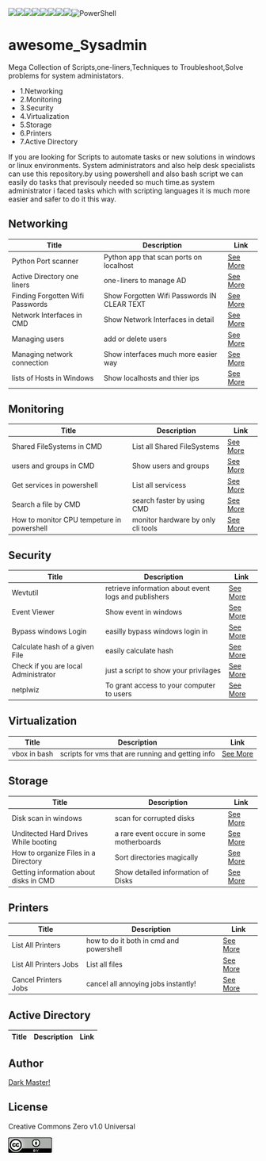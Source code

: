 
<img src="https://img.shields.io/badge/Windows-0078D6?style=for-the-badge&logo=windows&logoColor=white"><img src="https://img.shields.io/badge/Linux-FCC624?style=for-the-badge&logo=linux&logoColor=black"><img src="https://img.shields.io/badge/windows%20terminal-4D4D4D?style=for-the-badge&logo=windows%20terminal&logoColor=white"><img src="https://img.shields.io/badge/GNU%20Bash-4EAA25?style=for-the-badge&logo=GNU%20Bash&logoColor=white"><img src="https://img.shields.io/badge/Python-FFD43B?style=for-the-badge&logo=python&logoColor=blue"><img src="https://img.shields.io/badge/Shell_Script-121011?style=for-the-badge&logo=gnu-bash&logoColor=white"><img src="https://img.shields.io/badge/VSCode-0078D4?style=for-the-badge&logo=visual%20studio%20code&logoColor=white"><img src="https://img.shields.io/badge/VirtualBox-21416b?style=for-the-badge&logo=VirtualBox&logoColor=white">![PowerShell](https://img.shields.io/badge/PowerShell-%235391FE.svg?style=for-the-badge&logo=powershell&logoColor=white)



# awesome_Sysadmin
 Mega Collection of Scripts,one-liners,Techniques to Troubleshoot,Solve problems for system administators.
<ul>
<li>1.Networking</li>
<li>2.Monitoring</li>
<li>3.Security</li>
<li>4.Virtualization</li>
<li>5.Storage</li>
<li>6.Printers</li>
<li>7.Active Directory</li>
</ul>

<p>If you are looking for Scripts to automate tasks or new solutions in windows or linux environments. System administrators and also help desk specialists can use this repository.by using powershell and also bash script we can easily do tasks that previsouly needed so much time.as system administrator i faced tasks which with scripting languages it is much more easier and safer to do it this way.</p>

## Networking

| Title | Description | Link|
| --- | --- | --- |
| Python Port scanner | Python app that scan ports on localhost | <a href="https://github.com/pakoti/awesome_Sysadmin/tree/main/1.Networking" >See More</a> |
| Active Directory one liners | one-liners to manage AD |<a href="https://github.com/pakoti/awesome_Sysadmin/tree/main/1.Networking" >See More</a> |
| Finding Forgotten Wifi Passwords| Show Forgotten Wifi Passwords IN CLEAR TEXT |<a href="https://github.com/pakoti/awesome_Sysadmin/tree/main/1.Networking" >See More</a> |
| Network Interfaces in CMD | Show Network Interfaces in detail |<a href="https://github.com/pakoti/awesome_Sysadmin/tree/main/1.Networking" >See More</a> |
| Managing users | add or delete users |<a href="https://github.com/pakoti/awesome_Sysadmin/tree/main/1.Networking" >See More</a> |
| Managing network connection | Show interfaces much more easier way |<a href="https://github.com/pakoti/awesome_Sysadmin/tree/main/1.Networking" >See More</a> |
| lists of Hosts in Windows | Show localhosts and thier ips |<a href="https://github.com/pakoti/awesome_Sysadmin/tree/main/1.Networking" >See More</a> |

## Monitoring

| Title | Description | Link|
| --- | --- | --- |
| Shared FileSystems in CMD | List all Shared FileSystems |<a href="https://github.com/pakoti/awesome_Sysadmin/tree/main/2.Monitoring" >See More</a> |
| users and groups in CMD | Show users and groups |<a href="https://github.com/pakoti/awesome_Sysadmin/tree/main/2.Monitoring" >See More</a> |
| Get services in powershell | List all servicess |<a href="https://github.com/pakoti/awesome_Sysadmin/tree/main/2.Monitoring" >See More</a> |
| Search a file by CMD| search faster by using CMD |<a href="https://github.com/pakoti/awesome_Sysadmin/tree/main/2.Monitoring" >See More</a> |
| How to monitor CPU tempeture in powershell | monitor hardware by only cli tools |<a href="https://github.com/pakoti/awesome_Sysadmin/tree/main/2.Monitoring" >See More</a> |

## Security

| Title | Description | Link|
| --- | --- | --- |
| Wevtutil | retrieve information about event logs and publishers |<a href="https://github.com/pakoti/awesome_Sysadmin/tree/main/3.Security" >See More</a> |
| Event Viewer | Show event in windows |<a href="https://github.com/pakoti/awesome_Sysadmin/tree/main/3.Security" >See More</a> |
| Bypass windows Login | easilly bypass windows login in |<a href="https://github.com/pakoti/awesome_Sysadmin/tree/main/3.Security" >See More</a> |
| Calculate hash of a given File | easily calculate hash |<a href="https://github.com/pakoti/awesome_Sysadmin/tree/main/3.Security" >See More</a> |
| Check if you are local Administrator | just a script to show your privilages |<a href="https://github.com/pakoti/awesome_Sysadmin/tree/main/3.Security" >See More</a> |
netplwiz| To grant access to your computer to users|<a href="https://github.com/pakoti/awesome_Sysadmin/tree/main/3.Security" >See More</a> |

## Virtualization

| Title | Description | Link|
| --- | --- | --- |
| vbox in bash |scripts for vms that are running and getting info |<a href="https://github.com/pakoti/awesome_Sysadmin/tree/main/4.Virtualization" >See More</a> |



## Storage

| Title | Description | Link|
| --- | --- | --- |
| Disk scan in windows | scan for corrupted disks |<a href="https://github.com/pakoti/awesome_Sysadmin/tree/main/5.Storage" >See More</a> |
| Unditected Hard Drives While booting | a rare event occure in some motherboards |<a href="https://github.com/pakoti/awesome_Sysadmin/tree/main/5.Storage" >See More</a> |
| How to organize Files in a Directory | Sort directories magically |<a href="https://github.com/pakoti/awesome_Sysadmin/tree/main/5.Storage" >See More</a> |
| Getting information about disks in CMD | Show detailed information of Disks |<a href="https://github.com/pakoti/awesome_Sysadmin/tree/main/5.Storage" >See More</a> |

## Printers

| Title | Description | Link|
| --- | --- | --- |
| List All Printers | how to do it both in cmd and powershell |<a href="https://github.com/pakoti/awesome_Sysadmin/tree/main/6.Printers" >See More</a> |
| List All Printers Jobs | List all files |<a href="https://github.com/pakoti/awesome_Sysadmin/tree/main/6.Printers" >See More</a> |
| Cancel Printers Jobs | cancel all annoying jobs instantly! |<a href="https://github.com/pakoti/awesome_Sysadmin/tree/main/6.Printers" >See More</a> |

## Active Directory

| Title | Description | Link|
| --- | --- | --- |

## Author
[Dark Master!](https://github.com/pakoti)

## License

Creative Commons Zero v1.0 Universal

<img src=88x31.png>
